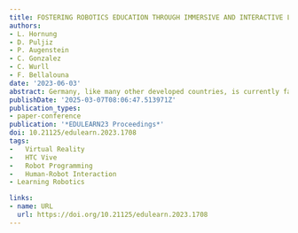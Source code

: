 ```yaml
---
title: FOSTERING ROBOTICS EDUCATION THROUGH IMMERSIVE AND INTERACTIVE LEARNING CONTENT
authors:
- L. Hornung
- D. Puljiz
- P. Augenstein
- C. Gonzalez
- C. Wurll
- F. Bellalouna
date: '2023-06-03'
abstract: Germany, like many other developed countries, is currently facing a severe shortage of skilled workers, especially in STEM (science, technology, engineering and math) professions. One reason is the demographic shift caused by an aging workforce. According to the federal government, the working-age population will decline by 3.9 million by 2030. In addition, only one-third of all employees in this sector are women, which places Germany at the bottom of the field compared to other European countries. Increasing the participation of women in the labor market can therefore make a positive contribution to securing a skilled workforce. This is also reflected in the field of robotics, making countermeasures to secure skilled workers essential. In this field in particular, the accessibility of learning resources is another barrier to ensuring the training and education of skilled workers. The availability of hardware in higher education institutions severely limits the number of possible learners. Another major problem arose from the Covid-19 pandemic. While the transition to e-learning in various lectures could be accomplished without major problems, the teaching of robotics programming was faced with a major hurdle due to the unavailability of hardware.
publishDate: '2025-03-07T08:06:47.513971Z'
publication_types:
- paper-conference
publication: '*EDULEARN23 Proceedings*'
doi: 10.21125/edulearn.2023.1708
tags:
-	Virtual Reality
-	HTC Vive
-	Robot Programming
-	Human-Robot Interaction
- Learning Robotics

links:
- name: URL
  url: https://doi.org/10.21125/edulearn.2023.1708
---
```


